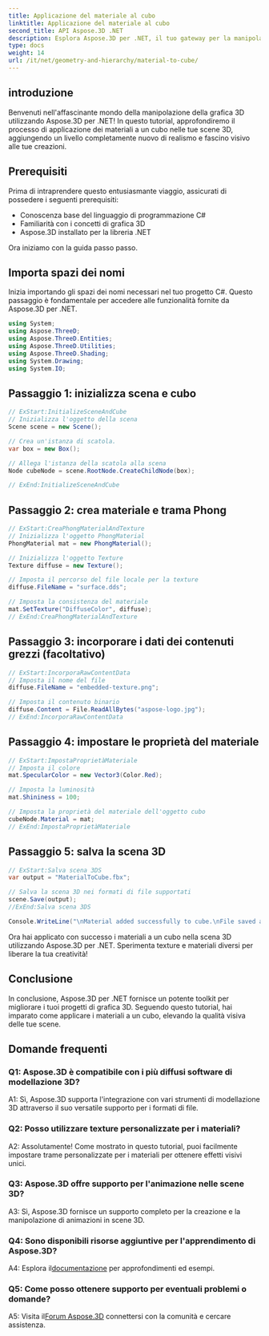 ```yaml
---
title: Applicazione del materiale al cubo
linktitle: Applicazione del materiale al cubo
second_title: API Aspose.3D .NET
description: Esplora Aspose.3D per .NET, il tuo gateway per la manipolazione grafica 3D senza soluzione di continuità. Applica i materiali senza sforzo, migliora il realismo ed eleva i tuoi progetti.
type: docs
weight: 14
url: /it/net/geometry-and-hierarchy/material-to-cube/
---
```

## introduzione

Benvenuti nell'affascinante mondo della manipolazione della grafica 3D utilizzando Aspose.3D per .NET! In questo tutorial, approfondiremo il processo di applicazione dei materiali a un cubo nelle tue scene 3D, aggiungendo un livello completamente nuovo di realismo e fascino visivo alle tue creazioni.

## Prerequisiti

Prima di intraprendere questo entusiasmante viaggio, assicurati di possedere i seguenti prerequisiti:

- Conoscenza base del linguaggio di programmazione C#
- Familiarità con i concetti di grafica 3D
- Aspose.3D installato per la libreria .NET

Ora iniziamo con la guida passo passo.

## Importa spazi dei nomi

Inizia importando gli spazi dei nomi necessari nel tuo progetto C#. Questo passaggio è fondamentale per accedere alle funzionalità fornite da Aspose.3D per .NET.

```csharp
using System;
using Aspose.ThreeD;
using Aspose.ThreeD.Entities;
using Aspose.ThreeD.Utilities;
using Aspose.ThreeD.Shading;
using System.Drawing;
using System.IO;
```

## Passaggio 1: inizializza scena e cubo

```csharp
// ExStart:InitializeSceneAndCube
// Inizializza l'oggetto della scena
Scene scene = new Scene();

// Crea un'istanza di scatola.
var box = new Box();

// Allega l'istanza della scatola alla scena
Node cubeNode = scene.RootNode.CreateChildNode(box);

// ExEnd:InitializeSceneAndCube
```

## Passaggio 2: crea materiale e trama Phong

```csharp
// ExStart:CreaPhongMaterialAndTexture
// Inizializza l'oggetto PhongMaterial
PhongMaterial mat = new PhongMaterial();

// Inizializza l'oggetto Texture
Texture diffuse = new Texture();

// Imposta il percorso del file locale per la texture
diffuse.FileName = "surface.dds";

// Imposta la consistenza del materiale
mat.SetTexture("DiffuseColor", diffuse);
// ExEnd:CreaPhongMaterialAndTexture
```

## Passaggio 3: incorporare i dati dei contenuti grezzi (facoltativo)

```csharp
// ExStart:IncorporaRawContentData
// Imposta il nome del file
diffuse.FileName = "embedded-texture.png";

// Imposta il contenuto binario
diffuse.Content = File.ReadAllBytes("aspose-logo.jpg");
// ExEnd:IncorporaRawContentData
```

## Passaggio 4: impostare le proprietà del materiale

```csharp
// ExStart:ImpostaProprietàMateriale
// Imposta il colore
mat.SpecularColor = new Vector3(Color.Red);

// Imposta la luminosità
mat.Shininess = 100;

// Imposta la proprietà del materiale dell'oggetto cubo
cubeNode.Material = mat;
// ExEnd:ImpostaProprietàMateriale
```

## Passaggio 5: salva la scena 3D

```csharp
// ExStart:Salva scena 3DS
var output = "MaterialToCube.fbx";

// Salva la scena 3D nei formati di file supportati
scene.Save(output);
//ExEnd:Salva scena 3DS

Console.WriteLine("\nMaterial added successfully to cube.\nFile saved at " + output);
```

Ora hai applicato con successo i materiali a un cubo nella scena 3D utilizzando Aspose.3D per .NET. Sperimenta texture e materiali diversi per liberare la tua creatività!

## Conclusione

In conclusione, Aspose.3D per .NET fornisce un potente toolkit per migliorare i tuoi progetti di grafica 3D. Seguendo questo tutorial, hai imparato come applicare i materiali a un cubo, elevando la qualità visiva delle tue scene.

## Domande frequenti

### Q1: Aspose.3D è compatibile con i più diffusi software di modellazione 3D?

A1: Sì, Aspose.3D supporta l'integrazione con vari strumenti di modellazione 3D attraverso il suo versatile supporto per i formati di file.

### Q2: Posso utilizzare texture personalizzate per i materiali?

A2: Assolutamente! Come mostrato in questo tutorial, puoi facilmente impostare trame personalizzate per i materiali per ottenere effetti visivi unici.

### Q3: Aspose.3D offre supporto per l'animazione nelle scene 3D?

A3: Sì, Aspose.3D fornisce un supporto completo per la creazione e la manipolazione di animazioni in scene 3D.

### Q4: Sono disponibili risorse aggiuntive per l'apprendimento di Aspose.3D?

 A4: Esplora il[documentazione](https://reference.aspose.com/3d/net/) per approfondimenti ed esempi.

### Q5: Come posso ottenere supporto per eventuali problemi o domande?

 A5: Visita il[Forum Aspose.3D](https://forum.aspose.com/c/3d/18) connettersi con la comunità e cercare assistenza.